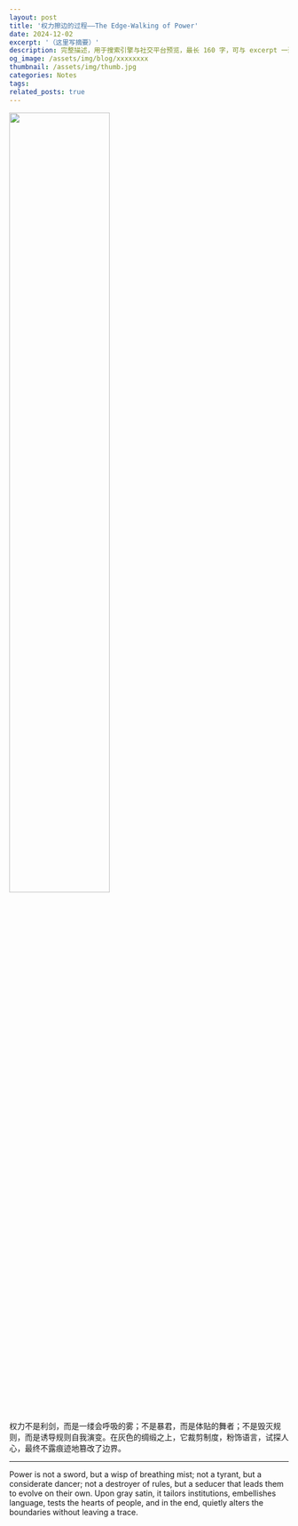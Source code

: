 ```yaml
---
layout: post
title: '权力擦边的过程——The Edge-Walking of Power'
date: 2024-12-02
excerpt: '（这里写摘要）'
description: 完整描述，用于搜索引擎与社交平台预览，最长 160 字，可与 excerpt 一致
og_image: /assets/img/blog/xxxxxxxx
thumbnail: /assets/img/thumb.jpg
categories: Notes
tags: 
related_posts: true
---
```


<img src="{{ '/assets/img/blog/xxxxxxxx' | relative_url }}" style="width:60%;">

权力不是利剑，而是一缕会呼吸的雾；不是暴君，而是体贴的舞者；不是毁灭规则，而是诱导规则自我演变。在灰色的绸缎之上，它裁剪制度，粉饰语言，试探人心，最终不露痕迹地篡改了边界。

---

Power is not a sword, but a wisp of breathing mist; not a tyrant, but a considerate dancer; not a destroyer of rules, but a seducer that leads them to evolve on their own. Upon gray satin, it tailors institutions, embellishes language, tests the hearts of people, and in the end, quietly alters the boundaries without leaving a trace.